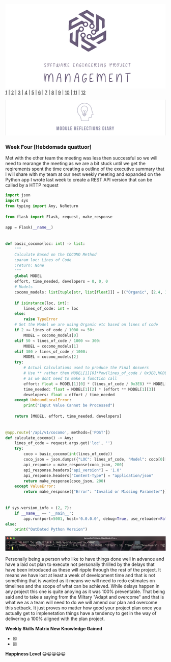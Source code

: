 ![Logo](Images/Logo.png)
[1](/MyPortfolio/SEPM/Unit01.html) | [2](/MyPortfolio/SEPM/Unit02.html) | [3](/MyPortfolio/SEPM/Unit03.html) | [4](/MyPortfolio/SEPM/Unit04.html) | [5](/MyPortfolio/SEPM/Unit05.html) | [6](/MyPortfolio/SEPM/Unit06.html) | [7](/MyPortfolio/SEPM/Unit07.html) | [8](/MyPortfolio/SEPM/Unit08.html) | [9](/MyPortfolio/SEPM/Unit09.html) | [10](/MyPortfolio/SEPM/Unit10.html) | [11](/MyPortfolio/SEPM/Unit11.html) | [12](/MyPortfolio/SEPM/Unit12.html)

![Logo](Images/Diary.png)
### Week Four [Hebdomada quattuor]

Met with the other team the meeting was less then successful so we will need to rearange the meeting as we are a bit stuck until we get the reqirements spent the time creating a outline of the executive summary that I will share with my team at our next weekly meeting and expanded on the Python app I wrote last week to create a REST API version that can be called by a HTTP request

```python
import json
import sys
from typing import Any, NoReturn

from flask import Flask, request, make_response

app = Flask(__name__)


def basic_cocomo(loc: int) -> list:
    """
    Calculate Based on the COCOMO Method
    :param loc: Lines of Code
    :return: None
    """
    global MODEL
    effort, time_needed, developers = 0, 0, 0
    # Models
    cocomo_models: list[tuple[str, list[float]]] = [("Organic", [2.4, 1.05, 2.5, 0.38]), ("Semi-Detached", [3.0, 1.12, 2.5, 0.35]), ("Embedded", [3.6, 1.20, 2.5, 0.32])]  # noqa: E501

    if isinstance(loc, int):
        lines_of_code: int = loc
    else:
        raise TypeError
    # Set the Model we are using Organic etc based on lines of code
    if 2 <= lines_of_code / 1000 <= 50:
        MODEL = cocomo_models[0]
    elif 50 < lines_of_code / 1000 <= 300:
        MODEL = cocomo_models[1]
    elif 300 > lines_of_code / 1000:
        MODEL = cocomo_models[2]
    try:
        # Actual Calculations used to produce the Final Answers
        # Use ** rather then MODEL[1][0]*Pow(lines_of_code / 0x3E8,MODEL[1][1]) as performance is slighty better
        # as we dont need to make a function call
        effort: float = MODEL[1][0] * (lines_of_code / 0x3E8) ** MODEL[1][1]
        time_needed: float = MODEL[1][2] * (effort ** MODEL[1][3])
        developers: float = effort / time_needed
    except UnboundLocalError:
        print("Input Value Cannot be Processed")

    return [MODEL, effort, time_needed, developers]


@app.route('/api/v1/cocomo', methods=['POST'])
def calculate_cocomo() -> Any:
    lines_of_code = request.args.get('loc', '')
    try:
        coco = basic_cocomo(int(lines_of_code))
        coco_json = json.dumps({"LOC": lines_of_code, "Model": coco[0][0], "Values": coco[0][1], "Effort": round(coco[1]), "Time": round(coco[2]), "Developers": round(coco[2])})
        api_response = make_response(coco_json, 200)
        api_response.headers["api_version"] = '1.0'
        api_response.headers["Content-Type"] = "application/json"
        return make_response(coco_json, 200)
    except ValueError:
        return make_response({"Error": "Invalid or Missing Parameter"})


if sys.version_info > (2, 7):
    if __name__ == '__main__':
        app.run(port=5001, host='0.0.0.0', debug=True, use_reloader=False, threaded=True)
else:
    print("OutDated Python Version")

```

![Logo](Images/REST2.png)

Personally being a person who like to have things done well in advance and have a laid out plan to execute not personally thrilled by the delays that have been introduced as these will ripple through the rest of the project. It means we have lost at least a week of development time and that is not something that is wanted as it means we will need to redo estimates on timelines and the scope of what can be achieved. While delays happen in any project this one is quite anoying as it was 100% preventable. That being said and to take a saying from the Miltary "Adapt and overcome" and that is what we as a team will need to do we will amend our plan and overcome this setback. It just proves no matter how good your project plan once you actually get to implenetation things have a tendency to get in the way of delivering a 100% aligned with the plan project. 

**Weekly Skills Matrix New Knowledge Gained**

- [x] 
- [x] 

**Happiness Level**
😀😀😀😀😀

